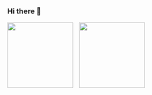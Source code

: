 ### Hi there 👋

<!--
**s1see/s1see** is a ✨ _special_ ✨ repository because its `README.md` (this file) appears on your GitHub profile.

Here are some ideas to get you started:

- 🔭 I’m currently working on ...
- 🌱 I’m currently learning ...
- 👯 I’m looking to collaborate on ...
- 🤔 I’m looking for help with ...
- 💬 Ask me about ...
- 📫 How to reach me: ...
- 😄 Pronouns: ...
- ⚡ Fun fact: ...
-->
<img src="https://github-readme-stats.vercel.app/api?username=s1see&count_private=true&show_icons=true&theme=vue" height="150">　<img src="https://github-readme-stats.vercel.app/api/top-langs/?username=s1see&layout=compact&theme=vue" height="150">
<!--START_SECTION:waka-->
<!--END_SECTION:waka-->
